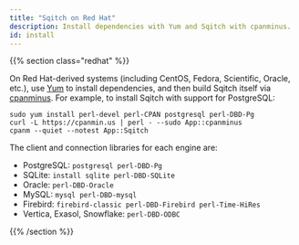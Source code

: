 ```yaml
---
title: "Sqitch on Red Hat"
description: Install dependencies with Yum and Sqitch with cpanminus.
id: install
---
```


{{% section class="redhat" %}}

On Red Hat-derived systems (including CentOS, Fedora, Scientific, Oracle, etc.),
use [Yum] to install dependencies, and then build Sqitch itself via [cpanminus].
For example, to install Sqitch with support for PostgreSQL:

    sudo yum install perl-devel perl-CPAN postgresql perl-DBD-Pg
    curl -L https://cpanmin.us | perl - --sudo App::cpanminus
    cpanm --quiet --notest App::Sqitch

The client and connection libraries for each engine are:

*   PostgreSQL: `postgresql perl-DBD-Pg`
*   SQLite: `install sqlite perl-DBD-SQLite`
*   Oracle: `perl-DBD-Oracle`
*   MySQL: `mysql perl-DBD-mysql`
*   Firebird: `firebird-classic perl-DBD-Firebird perl-Time-HiRes`
*   Vertica, Exasol, Snowflake: `perl-DBD-ODBC`

  [Yum]: http://yum.baseurl.org
  [cpanminus]: https://cpanmin.us

{{% /section %}}